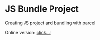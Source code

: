# JS Bundle Project

Creating JS project and bundling with parcel

Online version: [click...!](https://vic-teshua.github.io/bundle-food-app/)
